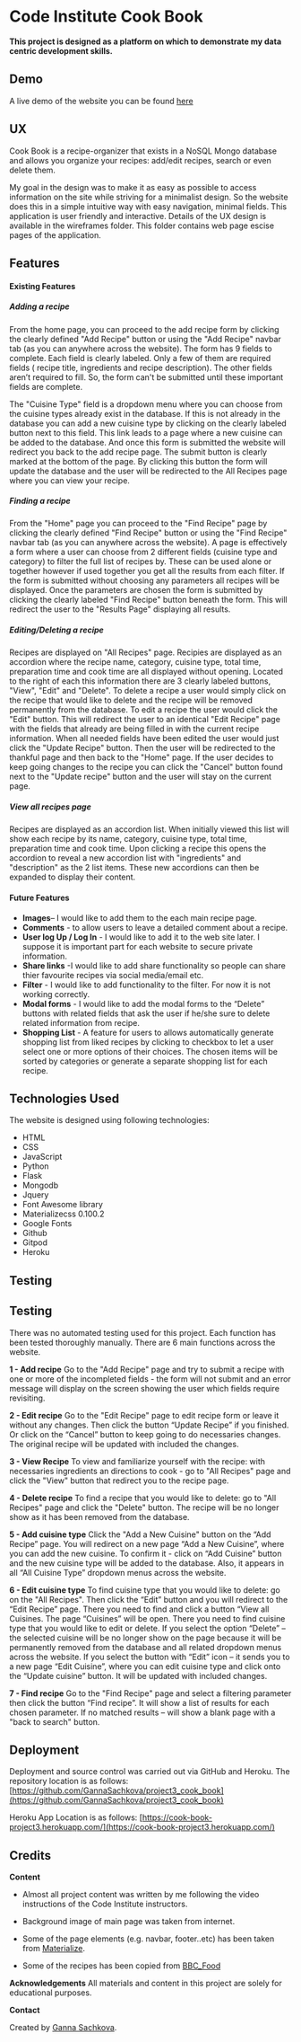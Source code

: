 Code Institute Cook Book
======================================


**This project is designed as a platform on which to demonstrate my data centric development skills.**


Demo
-----------------------------------------


A live demo of the website you can be found [here](https://cook-book-project3.herokuapp.com/)


UX
-----------------------------------------

Cook Book is a recipe-organizer that exists in a NoSQL Mongo database and allows you organize your recipes: add/edit recipes, search or even delete them.

My goal in the design was to make it as easy as possible to access information on the site while striving for a minimalist design. So the website does this in a simple intuitive way with easy navigation, minimal fields. This application is user friendly and interactive.
Details of the UX design is available in the wireframes folder. This folder contains web page escise pages of the application.

Features
-----------------------------------------


#### Existing Features


##### Adding a recipe

From the home page, you can proceed to the add recipe form by clicking the clearly defined "Add Recipe" button or using the "Add Recipe" navbar tab (as you can anywhere across the website). The form has 9 fields to complete. Each field is clearly labeled.  Only a few of them are required fields ( recipe title, ingredients and recipe description). The other fields aren’t required to fill. So, the form can't be submitted until these important fields are complete. 
 
The "Cuisine Type" field is a dropdown menu where you can choose from the cuisine types already exist in the database. If this is not already in the database you can add a new cuisine type by clicking on the clearly labeled button next to this field. This link leads to a page where a new cuisine can be added to the database. And once this form is submitted the website will redirect you back to the add recipe page. The submit button is clearly marked at the bottom of the page. By clicking this button the form will update the database and the user will be redirected to the All Recipes page where you can view your recipe.

##### Finding a recipe
From the "Home" page you can proceed to the "Find Recipe" page by clicking the clearly defined "Find Recipe" button or using the "Find Recipe" navbar tab (as you can anywhere across the website). A page is effectively a form where a user can choose from 2 different fields (cuisine type and category) to filter the full list of recipes by. These can be used alone or together however if used together you get all the results from each filter. If the form is submitted without choosing any parameters all recipes will be displayed. Once the parameters are chosen the form is submitted by clicking the clearly labeled "Find Recipe" button beneath the form. This will redirect the user to the "Results Page" displaying all results.
##### Editing/Deleting a recipe
Recipes are displayed on "All Recipes" page. Recipies are displayed as an accordion where the recipe name, category, cuisine type, total time, preparation time and cook time are all displayed without opening. Located to the right of each this information there are 3 clearly labeled buttons, "View", "Edit" and "Delete".  To delete a recipe a user would simply click on the recipe that would like to delete and the recipe will be removed permanently from the database. To edit a recipe the user would click the "Edit" button. This will redirect the user to an identical "Edit Recipe" page with the fields that already are being filled in with the current recipe information. When all needed fields have been edited the user would just click the "Update Recipe" button. Then the user will be redirected to the thankful page and then back to the "Home" page. If the user decides to keep going changes to the recipe you can click the "Cancel" button found next to the "Update recipe" button and the user will stay on the current page.

##### View all recipes page
Recipes are displayed as an accordion list. When initially viewed this list will show each recipe by its name, category, cuisine type, total time, preparation time and cook time. Upon clicking a recipe this opens the accordion to reveal a new accordion list with "ingredients" and "description" as the 2 list items. These new accordions can then be expanded to display their content. 

####  Future Features
*	**Images**– I would like to add them to the each main recipe page. 
*	**Comments** - to allow users to leave a detailed comment about a recipe.
*	**User log Up / Log In** - I would like to add it to the web site later. I suppose it is important part for each website to secure private information. 
*	**Share links** -I would like to add share functionality so people can share thier favourite recipes via social media/email etc.  
*	**Filter** - I would like to add functionality to the filter. For now it is not working correctly. 
*	**Modal forms** -  I would like to add the modal forms to the “Delete” buttons with related fields that ask the user if he/she sure to delete related information from recipe. 
*	**Shopping List** - A feature for users to allows automatically generate shopping list from liked recipes by clicking to checkbox to let a user select one or more options of their choices.  The chosen items will be sorted by categories or generate a separate shopping list for each recipe.  

Technologies Used
-----------------------------------------
The website is designed using following technologies:
*	HTML
*	CSS
*	JavaScript
*	Python
*	Flask
*	Mongodb
*	Jquery
*	Font Awesome library
*	Materializecss 0.100.2
*	Google Fonts
*	Github
*	Gitpod
*	Heroku

Testing
-----------------------------------------

## Testing

There was no automated testing used for this project. Each function has been tested thoroughly manually. There are 6 main functions across the website.

**1 - Add recipe**
Go to the "Add Recipe" page and try to submit a recipe with one or more of the incompleted fields - the form will not submit and an error message will display on the screen showing the user which fields require revisiting.

**2 - Edit recipe**
Go to the "Edit Recipe" page to edit recipe form or leave it without any changes.  Then click the button “Update Recipe” if you finished. Or click on the “Cancel” button to keep going to do necessaries changes. The original recipe will be updated with included the changes. 

**3 - View Recipe** To view and  familiarize yourself with the recipe: with necessaries ingredients an directions to cook - go to "All Recipes" page and click the "View" button that redirect you to the recipe page.

**4 - Delete recipe**
To find a recipe that you would like to delete: go to "All Recipes" page and click the "Delete" button.  The recipe will be no longer show as it has been removed from the database. 


**5 - Add cuisine type**
Click the "Add a New Cuisine" button on the “Add Recipe” page. You will redirect on a new page “Add a New Cuisine”, where you can add the new cuisine. To confirm it - click on “Add Cuisine” button and the new cuisine type will be added to the database. Also, it appears in all “All Cuisine Type” dropdown menus across the website.

**6 - Edit cuisine type**
To find cuisine type that you would like to delete: go on the "All Recipes". Then click the “Edit” button and you will redirect to the “Edit Recipe” page. There you need to find and click a button “View all Cuisines. The page “Cuisines” will be open. There you need to find cuisine type that you would like to edit or delete. 
If you select the option “Delete” – the selected cuisine will be no longer show on the page because it will be permanently removed from the database and all related dropdown menus across the website.
If you select the button with “Edit” icon – it sends you to a new page “Edit Cuisine”, where you can edit cuisine type and click onto the “Update cuisine” button. It will be updated with included changes.

**7 - Find recipe** 
Go to the "Find Recipe" page and select a filtering parameter then click the button “Find recipe”. It will show a list of results for each chosen parameter. If no matched results – will show a blank page with a "back to search" button.


Deployment
----------------------------------------
Deployment and source control was carried out via GitHub and Heroku. The repository location is as follows: [https://github.com/GannaSachkova/project3_cook_book](https://github.com/GannaSachkova/project3_cook_book)

Heroku App Location is as follows: [https://cook-book-project3.herokuapp.com/](https://cook-book-project3.herokuapp.com/)


Credits
----------------------------------------

**Content**
+ Almost all project content was written by me following the video instructions of the Code Institute instructors.

+ Background image of main page was taken from internet.

+ Some of the page elements (e.g. navbar, footer..etc) has been taken from [Materialize](http://archives.materializecss.com/0.100.2/).

+ Some of the recipes has been copied from [BBC_Food](https://www.bbc.com/food/recipes)


**Acknowledgements**
All materials and content in this project are solely for educational purposes.

**Contact**

Created by [Ganna Sachkova](mailto:dorogaya1810@gmail.com).
